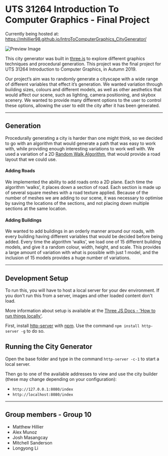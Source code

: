 # UTS 31264 Introduction To Computer Graphics - Final Project

Currently being hosted at: https://mhillier98.github.io/IntroToComputerGraphics_CityGenerator/

![Preview Image](https://github.com/MHillier98/IntroToComputerGraphics_CityGenerator/blob/master/assets/img-preview/preview-full.png "Preview Image")

This city generator was built in [three.js](https://threejs.org/) to explore different graphics techniques and procedural generation. This project was the final project for UTS 31264 Introduction to Computer Graphics, in Autumn 2019.

Our project’s aim was to randomly generate a cityscape with a wide range of different variables that effect it’s generation. We wanted variation through building sizes, colours and different models, as well as other aesthetics that would affect our scene, such as lighting, camera positioning, and skybox scenery. We wanted to provide many different options to the user to control these options, allowing the user to edit the city after it has been generated.

---

## Generation
Procedurally generating a city is harder than one might think, so we decided to go with an algorithm that would generate a path that was easy to work with, while providing enough interesting variations to work well with. We used a variation of a 2D [Random Walk Algorithm](https://en.wikipedia.org/wiki/Random_walk), that would provide a road layout that we could use.

#### Adding Roads
We implemented the ability to add roads onto a  2D plane. Each time the algorithm ‘walks’, it places down a section of road. Each section is made up of several square meshes with a road texture applied. Because of the number of meshes we are adding to our scene, it was necessary to optimise by saving the locations of the sections, and not placing down multiple sections at the same location.

#### Adding Buildings
We wanted to add buildings in an orderly manner around our roads, with every building having different variables that would be decided before being added. Every time the algorithm ‘walks’, we load one of 15 different building models, and give it a random colour, width, height, and scale. This provides a large amount of variation with what is possible with just 1 model, and the inclusion of 15 models provides a huge number of variations.

---

## Development Setup
To run this, you will have to host a local server for your dev environment. If you don't run this from a server, images and other loaded content don't load.

More information about setup is available at the [Three JS Docs - 'How to run things locally'](https://threejs.org/docs/#manual/en/introduction/How-to-run-things-locally).

First, install [http-server](https://www.npmjs.com/package/http-server) with [npm](https://www.npmjs.com/). Use the command `npm install http-server -g` to do so.

## Running the City Generator
Open the base folder and type in the command `http-server -c-1` to start a local server.

Then go to one of the available addresses to view and use the city builder (these may change depending on your configuration):
* `http://127.0.0.1:8080/index`
* `http://localhost:8080/index`

---

## Group members - Group 10
* Matthew Hillier
* Alex Munoz
* Josh Masangcay
* Mitchell Sanderson
* Longyong Li

